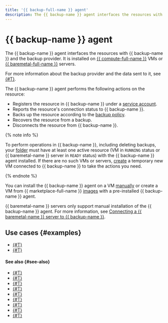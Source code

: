```yaml
---
title: '{{ backup-full-name }} agent'
description: The {{ backup-name }} agent interfaces the resources with {{ backup-name }} and the backup provider.
---
```


# {{ backup-name }} agent


The {{ backup-name }} agent interfaces the resources with {{ backup-name }} and the backup provider. It is installed on [{{ compute-full-name }}](../../compute/index.yaml) VMs or [{{ baremetal-full-name }}](../../baremetal/index.yaml) servers.

For more information about the backup provider and the data sent to it, see [{#T}](index.md#providers).

The {{ backup-name }} agent performs the following actions on the resource:

* Registers the resource in {{ backup-name }} under a [service account](vm-connection.md#sa).
* Reports the resource's connection status to {{ backup-name }}.
* Backs up the resource according to the [backup policy](policy.md).
* Recovers the resource from a backup.
* Disconnects the resource from {{ backup-name }}.

{% note info %}

To perform operations in {{ backup-name }}, including deleting backups, your [folder](../../resource-manager/concepts/resources-hierarchy.md#folder) must have at least one active resource (VM in `RUNNING` status or {{ baremetal-name }} server in `READY` status) with the {{ backup-name }} agent installed. If there are no such VMs or servers, [create](../operations/create-vm.md) a temporary new VM connected to {{ backup-name }} to take the actions you need.

{% endnote %}

You can install the {{ backup-name }} agent on a VM [manually](vm-connection.md#self-install) or create a VM from {{ marketplace-full-name }} [images](vm-connection.md#os) with a pre-installed {{ backup-name }} agent.

{{ baremetal-name }} servers only support manual installation of the {{ backup-name }} agent. For more information, see [Connecting a {{ baremetal-name }} server to {{ backup-name }}](../operations/backup-baremetal/backup-baremetal.md).


## Use cases {#examples}

* [{#T}](../tutorials/backup-baremetal.md)
* [{#T}](../tutorials/vm-with-backup-policy/index.md)


#### See also {#see-also}

* [{#T}](../operations/connect-vm-linux.md)
* [{#T}](../operations/connect-vm-oslogin-linux.md)
* [{#T}](../operations/connect-vm-windows.md)
* [{#T}](../operations/refresh-connection.md)
* [{#T}](../operations/update-backup-agent.md)
* [{#T}](../operations/refresh-connection-oslogin-linux.md)
* [{#T}](../operations/backup-baremetal/backup-baremetal.md)
* [{#T}](../operations/backup-baremetal/refresh-connection.md)
* [{#T}](../operations/limit-agent-memory-usage.md)